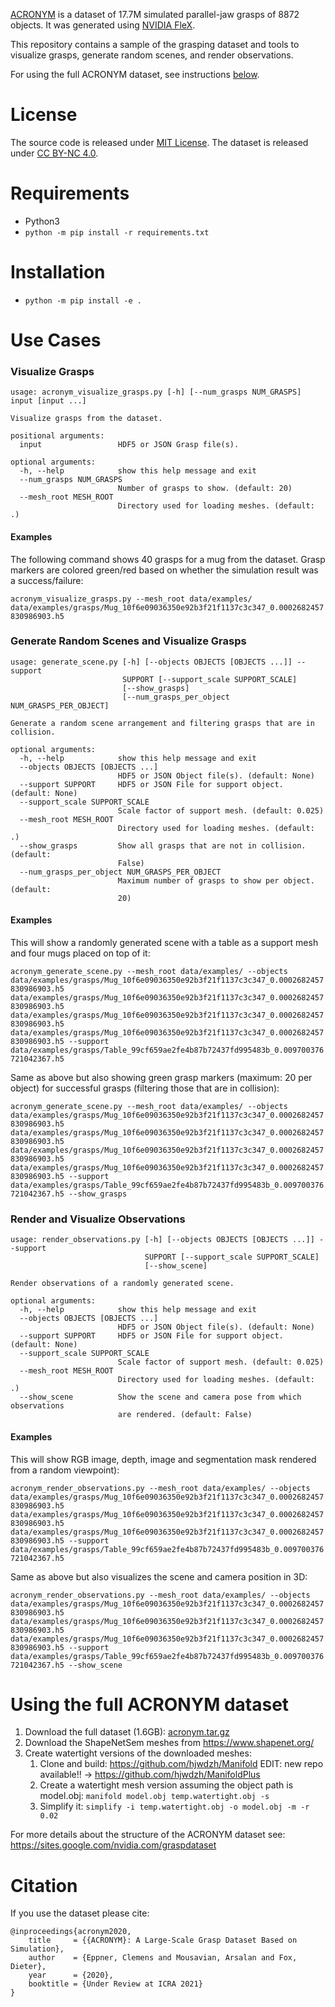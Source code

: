 [ACRONYM](https://sites.google.com/nvidia.com/graspdataset) is a dataset of 17.7M simulated parallel-jaw grasps of 8872 objects. It was generated using [NVIDIA FleX](https://developer.nvidia.com/flex).

This repository contains a sample of the grasping dataset and tools to visualize grasps, generate random scenes, and render observations.

For using the full ACRONYM dataset, see instructions [below](#using-the-full-acronym-dataset).

# License
The source code is released under [MIT License](LICENSE). The dataset is released under [CC BY-NC 4.0](https://creativecommons.org/licenses/by-nc/4.0/legalcode).

# Requirements
* Python3
* `python -m pip install -r requirements.txt`

# Installation
* `python -m pip install -e .`

# Use Cases

### Visualize Grasps
```
usage: acronym_visualize_grasps.py [-h] [--num_grasps NUM_GRASPS] input [input ...]

Visualize grasps from the dataset.

positional arguments:
  input                 HDF5 or JSON Grasp file(s).

optional arguments:
  -h, --help            show this help message and exit
  --num_grasps NUM_GRASPS
                        Number of grasps to show. (default: 20)
  --mesh_root MESH_ROOT
                        Directory used for loading meshes. (default: .)
```

#### Examples
The following command shows 40 grasps for a mug from the dataset. Grasp markers are colored green/red based on whether the simulation result was a success/failure:

`acronym_visualize_grasps.py --mesh_root data/examples/ data/examples/grasps/Mug_10f6e09036350e92b3f21f1137c3c347_0.0002682457830986903.h5`

### Generate Random Scenes and Visualize Grasps
```
usage: generate_scene.py [-h] [--objects OBJECTS [OBJECTS ...]] --support
                         SUPPORT [--support_scale SUPPORT_SCALE]
                         [--show_grasps]
                         [--num_grasps_per_object NUM_GRASPS_PER_OBJECT]

Generate a random scene arrangement and filtering grasps that are in
collision.

optional arguments:
  -h, --help            show this help message and exit
  --objects OBJECTS [OBJECTS ...]
                        HDF5 or JSON Object file(s). (default: None)
  --support SUPPORT     HDF5 or JSON File for support object. (default: None)
  --support_scale SUPPORT_SCALE
                        Scale factor of support mesh. (default: 0.025)
  --mesh_root MESH_ROOT
                        Directory used for loading meshes. (default: .)
  --show_grasps         Show all grasps that are not in collision. (default:
                        False)
  --num_grasps_per_object NUM_GRASPS_PER_OBJECT
                        Maximum number of grasps to show per object. (default:
                        20)
```

#### Examples
This will show a randomly generated scene with a table as a support mesh and four mugs placed on top of it:

`acronym_generate_scene.py --mesh_root data/examples/ --objects data/examples/grasps/Mug_10f6e09036350e92b3f21f1137c3c347_0.0002682457830986903.h5 data/examples/grasps/Mug_10f6e09036350e92b3f21f1137c3c347_0.0002682457830986903.h5 data/examples/grasps/Mug_10f6e09036350e92b3f21f1137c3c347_0.0002682457830986903.h5 data/examples/grasps/Mug_10f6e09036350e92b3f21f1137c3c347_0.0002682457830986903.h5 --support data/examples/grasps/Table_99cf659ae2fe4b87b72437fd995483b_0.009700376721042367.h5`

Same as above but also showing green grasp markers (maximum: 20 per object) for successful grasps (filtering those that are in collision):

`acronym_generate_scene.py --mesh_root data/examples/ --objects data/examples/grasps/Mug_10f6e09036350e92b3f21f1137c3c347_0.0002682457830986903.h5 data/examples/grasps/Mug_10f6e09036350e92b3f21f1137c3c347_0.0002682457830986903.h5 data/examples/grasps/Mug_10f6e09036350e92b3f21f1137c3c347_0.0002682457830986903.h5 data/examples/grasps/Mug_10f6e09036350e92b3f21f1137c3c347_0.0002682457830986903.h5 --support data/examples/grasps/Table_99cf659ae2fe4b87b72437fd995483b_0.009700376721042367.h5 --show_grasps`

### Render and Visualize Observations
```
usage: render_observations.py [-h] [--objects OBJECTS [OBJECTS ...]] --support
                              SUPPORT [--support_scale SUPPORT_SCALE]
                              [--show_scene]

Render observations of a randomly generated scene.

optional arguments:
  -h, --help            show this help message and exit
  --objects OBJECTS [OBJECTS ...]
                        HDF5 or JSON Object file(s). (default: None)
  --support SUPPORT     HDF5 or JSON File for support object. (default: None)
  --support_scale SUPPORT_SCALE
                        Scale factor of support mesh. (default: 0.025)
  --mesh_root MESH_ROOT
                        Directory used for loading meshes. (default: .)
  --show_scene          Show the scene and camera pose from which observations
                        are rendered. (default: False)
```

#### Examples
This will show RGB image, depth, image and segmentation mask rendered from a random viewpoint):

`acronym_render_observations.py --mesh_root data/examples/ --objects data/examples/grasps/Mug_10f6e09036350e92b3f21f1137c3c347_0.0002682457830986903.h5 data/examples/grasps/Mug_10f6e09036350e92b3f21f1137c3c347_0.0002682457830986903.h5 data/examples/grasps/Mug_10f6e09036350e92b3f21f1137c3c347_0.0002682457830986903.h5 --support data/examples/grasps/Table_99cf659ae2fe4b87b72437fd995483b_0.009700376721042367.h5`

Same as above but also visualizes the scene and camera position in 3D:

`acronym_render_observations.py --mesh_root data/examples/ --objects data/examples/grasps/Mug_10f6e09036350e92b3f21f1137c3c347_0.0002682457830986903.h5 data/examples/grasps/Mug_10f6e09036350e92b3f21f1137c3c347_0.0002682457830986903.h5 data/examples/grasps/Mug_10f6e09036350e92b3f21f1137c3c347_0.0002682457830986903.h5 --support data/examples/grasps/Table_99cf659ae2fe4b87b72437fd995483b_0.009700376721042367.h5 --show_scene`


# Using the full ACRONYM dataset

1. Download the full dataset (1.6GB): [acronym.tar.gz](https://drive.google.com/file/d/1zcPARTCQx2oeiKk7a-wdN_CN-RUVX56c/view?usp=sharing)
2. Download the ShapeNetSem meshes from https://www.shapenet.org/
3. Create watertight versions of the downloaded meshes:
   1. Clone and build: https://github.com/hjwdzh/Manifold EDIT: new repo available!! -> https://github.com/hjwdzh/ManifoldPlus
   2. Create a watertight mesh version assuming the object path is model.obj: `manifold model.obj temp.watertight.obj -s`
   3. Simplify it: `simplify -i temp.watertight.obj -o model.obj -m -r 0.02`

For more details about the structure of the ACRONYM dataset see: https://sites.google.com/nvidia.com/graspdataset


# Citation
If you use the dataset please cite:
```
@inproceedings{acronym2020,
    title     = {{ACRONYM}: A Large-Scale Grasp Dataset Based on Simulation},
    author    = {Eppner, Clemens and Mousavian, Arsalan and Fox, Dieter},
    year      = {2020},
    booktitle = {Under Review at ICRA 2021}
}
```
